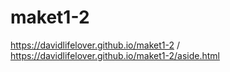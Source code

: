 # maket1-2
  https://davidlifelover.github.io/maket1-2 /
  https://davidlifelover.github.io/maket1-2/aside.html
